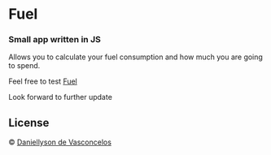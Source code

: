 # Fuel
### Small app written in JS

Allows you to calculate your fuel consumption and how much you are going to spend.

Feel free to test [Fuel](http://www.danyfuel.tk/)

<p style="font-size=75%;">Look forward to further update</p>

## License

© [Daniellyson de Vasconcelos](https://www.linkedin.com/in/daniellyson-vasconcelos/)